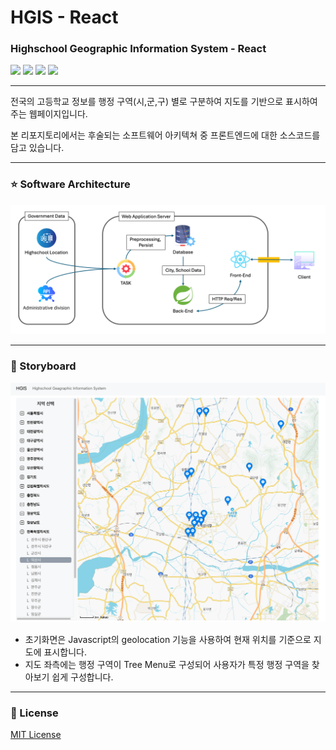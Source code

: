 # HGIS - React
### Highschool Geographic Information System - React
![](https://img.shields.io/badge/Node.js-21.7.1-339933?style=flat-square&logo=Node.js&logoColor=white)
![](https://img.shields.io/badge/React.js-18.2.0-61DAFB?style=flat-square&logo=React&logoColor=white)
![](https://img.shields.io/badge/Bootstrap-5.3.3-7952B3?style=flat-square&logo=Bootstrap&logoColor=white)
![](https://img.shields.io/badge/Axios-1.6.8-5A29E4?style=flat-square&logo=axios&logoColor=white)

---

전국의 고등학교 정보를 행정 구역(시,군,구) 별로 구분하여 지도를 기반으로 표시하여 주는 웹페이지입니다.

본 리포지토리에서는 후술되는 소프트웨어 아키텍쳐 중 프론트엔드에 대한 소스코드를 담고 있습니다.

---

### ⭐️ Software Architecture

![](https://github.com/jy2694/hgis-react/blob/main/architecture.png?raw=true)

---

### 🧩 Storyboard

![](https://github.com/jy2694/hgis-react/blob/main/storyboard.png?raw=true)

* 초기화면은 Javascript의 geolocation 기능을 사용하여 현재 위치를 기준으로 지도에 표시합니다.
* 지도 좌측에는 행정 구역이 Tree Menu로 구성되어 사용자가 특정 행정 구역을 찾아보기 쉽게 구성합니다.

---

### 📄 License

[MIT License](https://github.com/facebook/react/blob/main/LICENSE)
